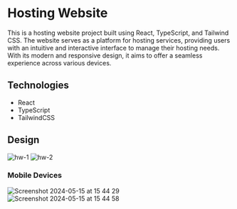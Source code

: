 # Hosting Website
This is a hosting website project built using React, TypeScript, and Tailwind CSS. The website serves as a platform for hosting services, providing users with an intuitive and interactive interface to manage their hosting needs. With its modern and responsive design, it aims to offer a seamless experience across various devices.

## Technologies
- React
- TypeScript
- TailwindCSS
  
## Design
![hw-1](https://github.com/xeo3221/Hosting-Website/assets/95309495/3897904a-6d4c-46a3-893e-1cece022a90d)
![hw-2](https://github.com/xeo3221/Hosting-Website/assets/95309495/2ab0d203-5d12-464a-9c84-421e104545bb)

### Mobile Devices
![Screenshot 2024-05-15 at 15 44 29](https://github.com/xeo3221/Hosting-Website/assets/95309495/1cf2e652-faf8-4486-91c6-8af0d5d715bb)
![Screenshot 2024-05-15 at 15 44 58](https://github.com/xeo3221/Hosting-Website/assets/95309495/39cb9a22-dcb0-4828-8be3-233bb38d3b6b)
